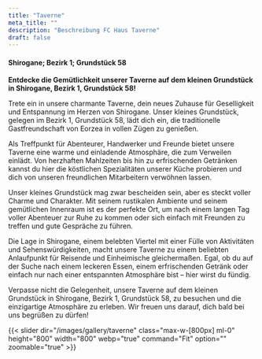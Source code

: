 ```yaml
---
title: "Taverne"
meta_title: ""
description: "Beschreibung FC Haus Taverne"
draft: false
---
```


#### Shirogane; Bezirk 1; Grundstück 58

**Entdecke die Gemütlichkeit unserer Taverne auf dem kleinen Grundstück in Shirogane, Bezirk 1, Grundstück 58!**

Trete ein in unsere charmante Taverne, dein neues Zuhause für Geselligkeit und Entspannung im Herzen von Shirogane. Unser kleines Grundstück, gelegen im Bezirk 1, Grundstück 58, lädt dich ein, die traditionelle Gastfreundschaft von Eorzea in vollen Zügen zu genießen.

Als Treffpunkt für Abenteurer, Handwerker und Freunde bietet unsere Taverne eine warme und einladende Atmosphäre, die zum Verweilen einlädt. Von herzhaften Mahlzeiten bis hin zu erfrischenden Getränken kannst du hier die köstlichen Spezialitäten unserer Küche probieren und dich von unseren freundlichen Mitarbeitern verwöhnen lassen.

Unser kleines Grundstück mag zwar bescheiden sein, aber es steckt voller Charme und Charakter. Mit seinem rustikalen Ambiente und seinem gemütlichen Innenraum ist es der perfekte Ort, um nach einem langen Tag voller Abenteuer zur Ruhe zu kommen oder sich einfach mit Freunden zu treffen und gute Gespräche zu führen.

Die Lage in Shirogane, einem belebten Viertel mit einer Fülle von Aktivitäten und Sehenswürdigkeiten, macht unsere Taverne zu einem beliebten Anlaufpunkt für Reisende und Einheimische gleichermaßen. Egal, ob du auf der Suche nach einem leckeren Essen, einem erfrischenden Getränk oder einfach nur nach einer entspannten Atmosphäre bist – hier wirst du fündig.

Verpasse nicht die Gelegenheit, unsere Taverne auf dem kleinen Grundstück in Shirogane, Bezirk 1, Grundstück 58, zu besuchen und die einzigartige Atmosphäre zu erleben. Wir freuen uns darauf, dich bald bei uns begrüßen zu dürfen!

{{< slider dir="/images/gallery/taverne" class="max-w-[800px] ml-0" height="800" width="800" webp="true" command="Fit" option="" zoomable="true" >}}